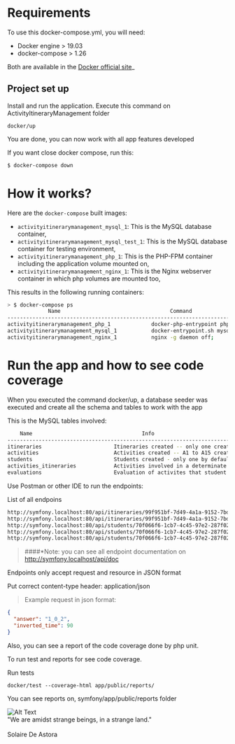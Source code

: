 # Requirements

To use this docker-compose.yml, you will need:

- Docker engine > 19.03
- docker-compose > 1.26

Both are available in the [Docker official site](https://docs.docker.com/install/)_

## Project set up

Install and run the application. Execute this command on ActivityItineraryManagement folder
```
docker/up
```

You are done, you can now work with all app features developed

If you want close docker compose, run this:

```bash
$ docker-compose down
```

# How it works?

Here are the `docker-compose` built images:

* `activityitinerarymanagement_mysql_1`: This is the MySQL database container,
* `activityitinerarymanagement_mysql_test_1`: This is the MySQL database container for testing environment,
* `activityitinerarymanagement_php_1`: This is the PHP-FPM container including the application volume mounted on,
* `activityitinerarymanagement_nginx_1`: This is the Nginx webserver container in which php volumes are mounted too,

This results in the following running containers:

```bash
> $ docker-compose ps
             Name                                   Command                   State                 Ports
----------------------------------------------------------------------------------------------------------------------
activityitinerarymanagement_php_1             docker-php-entrypoint php-fpm     Up              9000/tcp            
activityitinerarymanagement_mysql_1           docker-entrypoint.sh mysqld       Up              3306/tcp, 33060/tcp
activityitinerarymanagement_nginx_1           nginx -g daemon off;              Up              0.0.0.0:80->80/tcp 
```

# Run the app and how to see code coverage

When you executed the command docker/up, a database seeder was executed and create all the schema and tables to work with the app

This is the MySQL tables involved:
```bash
    Name                                   Info                 
----------------------------------------------------------------------------------------------------------
itineraries                       Itineraries created -- only one created by default when seeder is executed 
activities                        Activities created -- A1 to A15 created
students                          Students created - only one by default when seeder is executed 
activities_itineraries            Activities involved in a determinate itinerary - You need to add the activities to itinerary with the specific endpoint to do this function
evaluations                       Evaluation of activites that student fhas been finished in a determinate itinerary
```


Use Postman or other IDE to run the endpoints:

List of all endpoins

```bash
http://symfony.localhost:80/api/itineraries/99f951bf-7d49-4a1a-9152-7bdee1f5ce2e/activity -- List the activities of the specified itinerary.
http://symfony.localhost:80/api/itineraries/99f951bf-7d49-4a1a-9152-7bdee1f5ce2e/activity?name=A1 -- Add an activity to specified itinerary.
http://symfony.localhost:80/api/students/70f066f6-1cb7-4c45-97e2-287f0258ba02/itinerary/99f951bf-7d49-4a1a-9152-7bdee1f5ce2e/activity/evaluate?activity_name=A3 -- Evaluate the answer of activity from itinerary done by student.
http://symfony.localhost:80/api/students/70f066f6-1cb7-4c45-97e2-287f0258ba02/itinerary/99f951bf-7d49-4a1a-9152-7bdee1f5ce2e/activity/next -- Calculate the next activity that student need to do on the activity itinerary
http://symfony.localhost:80/api/students/70f066f6-1cb7-4c45-97e2-287f0258ba02/itinerary/99f951bf-7d49-4a1a-9152-7bdee1f5ce2e/evaluation -- Get all activities with his score and time done by student from determinate activity itinerary.
```

> ####*Note: you can see all endpoint documentation on http://symfony.localhost/api/doc 

Endpoints only accept request and resource in JSON format

Put correct content-type header: application/json

> Example request in json format:

```json
{
  "answer": "1_0_2",
  "inverted_time": 90
}
```

Also, you can see a report of the code coverage done by php unit.

To run test and reports for see code coverage.

Run tests
```
docker/test --coverage-html app/public/reports/
```

You can see reports on, symfony/app/public/reports folder


![Alt Text](https://64.media.tumblr.com/723987e60ebfffeb744f84fa92e52245/tumblr_neglojBBbo1sx56xso1_400.gif)
<br>
"We are amidst strange beings, in a strange land."
<br><br>
Solaire De Astora
